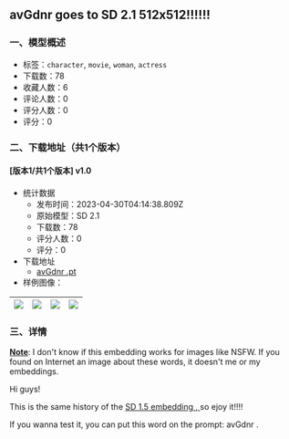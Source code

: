 ## avGdnr goes to SD 2.1 512x512!!!!!!
### 一、模型概述

- 标签：`character`, `movie`, `woman`, `actress`
- 下载数：78
- 收藏人数：6
- 评论人数：0
- 评分人数：0
- 评分：0

### 二、下载地址（共1个版本）

#### [版本1/共1个版本] v1.0

- 统计数据
  - 发布时间：2023-04-30T04:14:38.809Z
  - 原始模型：SD 2.1
  - 下载数：78
  - 评分人数：0
  - 评分：0
- 下载地址
  - [avGdnr .pt](https://civitai.com/api/download/models/58605)
- 样例图像：

| <img src="https://image.civitai.com/xG1nkqKTMzGDvpLrqFT7WA/67258896-e09f-4ff2-5ba3-3b5b7f035d00/width=450/638461.jpeg" /> | <img src="https://image.civitai.com/xG1nkqKTMzGDvpLrqFT7WA/8715fb8d-8d1c-4f14-cb9d-399244c55300/width=450/638464.jpeg" /> | <img src="https://image.civitai.com/xG1nkqKTMzGDvpLrqFT7WA/095172fc-2692-41d2-a1bf-794c2a704300/width=450/638469.jpeg" /> | <img src="https://image.civitai.com/xG1nkqKTMzGDvpLrqFT7WA/807efdd0-59b1-486e-8067-320fcef46d00/width=450/638470.jpeg" /> |
| ---- | ---- | ---- | ---- |


### 三、详情
<p><strong><u>Note</u></strong>: I don't know if this embedding works for images like NSFW. If you found on Internet an image about these words, it doesn't me or my embeddings.</p><p>Hi guys!</p><p>This is the same history of the <a target="_blank" rel="ugc" href="https://civitai.com/models/52604/avgdnr">SD 1.5 embedding , </a>so ejoy it!!!!</p><p>If you wanna test it, you can put this word on the prompt: avGdnr .</p>